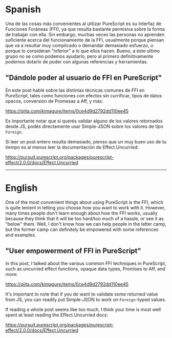 # Spanish

Una de las cosas más convenientes al utilizar PureScript es su Interfaz de Funciones Foráneas (FFI), ya que resulta bastante permisiva sobre la forma de trabajar con ella. Sin embargo, muchas veces las personas no aprenden suficiente acerca del funcionamiento de la FFI, usualmente porque piensan que va a resultar muy complicado o demandar demasiado esfuerzo, o porque lo consideran "inferior" a lo que ellos hacen. Bueno, a este ultimo grupo no se como podemos ayudarlo, pero al primero definitivamente podemos dotarlo de poder con algunas referencias y herramientas.

## "Dándole poder al usuario de FFI en PureScript"

En este post hablé sobre las distintas técnicas comunes de FFI en PureScript, tales como funciones con efectos sin currificar, tipos de datos opacos, conversión de Promesas a Aff, y más:

<https://qiita.com/kimagure/items/0ce4d9d2792dd110ee45>

Es importante notar que si querés validar alguno de los valores retornados desde JS, podés directamente usar Simple-JSON sobre los valores de tipo `Foreign`.

Si leer un post entero resulta demasiado, pienso que un muy buen uso de tu tiempo es al menos leer la documentación de Effect.Uncurried:

<https://pursuit.purescript.org/packages/purescript-effect/2.0.0/docs/Effect.Uncurried>

---

# English

One of the most convenient things about using PureScript is the FFI, which is quite lenient in letting you choose how you want to work with it. However, many times people don't learn enough about how the FFI works, usually because they think that it will be too hard/too much of a hassle, or see it as "below" them. Well, I don't know how we can help people in the latter camp, but the former camp can definitely be empowered with some references and examples.

## "User empowerment of FFI in PureScript"

In this post, I talked about the various common FFI techniques in PureScript, such as uncurried effect functions, opaque data types, Promises to Aff, and more:

<https://qiita.com/kimagure/items/0ce4d9d2792dd110ee45>

It's important to note that if you do want to validate some returned value from JS, you can readily put Simple-JSON to work on `Foreign`-typed values.

If reading a whole post seems like too much, I think your time is most well spent at least reading the Effect.Uncurried docs:

<https://pursuit.purescript.org/packages/purescript-effect/2.0.0/docs/Effect.Uncurried>
